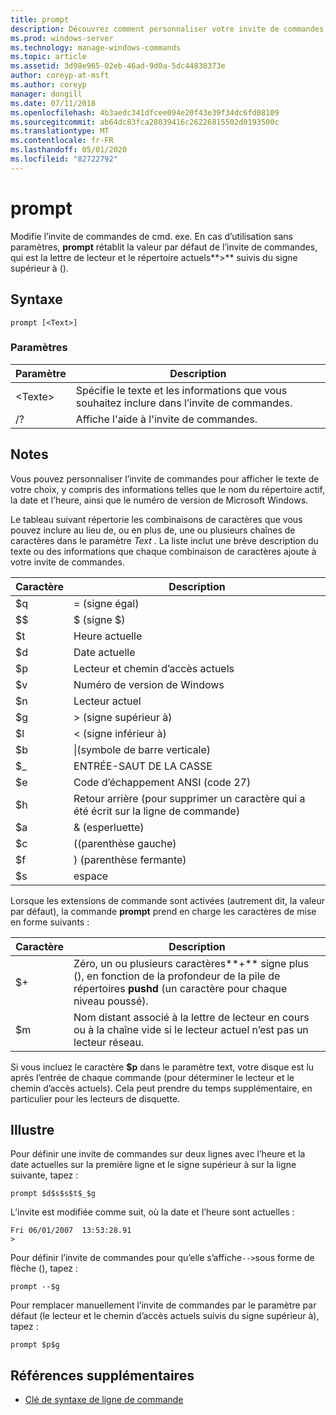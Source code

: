 ```yaml
---
title: prompt
description: Découvrez comment personnaliser votre invite de commandes.
ms.prod: windows-server
ms.technology: manage-windows-commands
ms.topic: article
ms.assetid: 3d98e965-02eb-46ad-9d0a-5dc44830373e
author: coreyp-at-msft
ms.author: coreyp
manager: dongill
ms.date: 07/11/2018
ms.openlocfilehash: 4b3aedc341dfcee094e20f43e39f34dc6fd08109
ms.sourcegitcommit: ab64dc83fca28039416c26226815502d0193500c
ms.translationtype: MT
ms.contentlocale: fr-FR
ms.lasthandoff: 05/01/2020
ms.locfileid: "82722792"
---
```

# <a name="prompt"></a>prompt



Modifie l’invite de commandes de cmd. exe. En cas d’utilisation sans paramètres, **prompt** rétablit la valeur par défaut de l’invite de commandes, qui est la lettre de lecteur et le répertoire actuels**>** suivis du signe supérieur à ().



## <a name="syntax"></a>Syntaxe

```
prompt [<Text>]
```

### <a name="parameters"></a>Paramètres

|Paramètre|Description|
|---------|-----------|
|\<Texte>|Spécifie le texte et les informations que vous souhaitez inclure dans l’invite de commandes.|
|/?|Affiche l'aide à l'invite de commandes.|

## <a name="remarks"></a>Notes 

Vous pouvez personnaliser l’invite de commandes pour afficher le texte de votre choix, y compris des informations telles que le nom du répertoire actif, la date et l’heure, ainsi que le numéro de version de Microsoft Windows.

Le tableau suivant répertorie les combinaisons de caractères que vous pouvez inclure au lieu de, ou en plus de, une ou plusieurs chaînes de caractères dans le paramètre *Text* . La liste inclut une brève description du texte ou des informations que chaque combinaison de caractères ajoute à votre invite de commandes.  

| Caractère |                                 Description                                 |
|-----------|-----------------------------------------------------------------------------|
|    $q     |                               = (signe égal)                                |
|    $$     |                               $ (signe $)                               |
|    $t     |                                Heure actuelle                                 |
|    $d     |                                Date actuelle                                 |
|    $p     |                           Lecteur et chemin d’accès actuels                            |
|    $v     |                           Numéro de version de Windows                            |
|    $n     |                                Lecteur actuel                                |
|    $g     |                            > (signe supérieur à)                            |
|    $l     |                             < (signe inférieur à)                              |
|    $b     |                              \|(symbole de barre verticale)                               |
|    $_     |                               ENTRÉE-SAUT DE LA CASSE                                |
|    $e     |                         Code d’échappement ANSI (code 27)                          |
|    $h     | Retour arrière (pour supprimer un caractère qui a été écrit sur la ligne de commande) |
|    $a     |                                & (esperluette)                                |
|    $c     |                            ((parenthèse gauche)                             |
|    $f     |                            ) (parenthèse fermante)                            |
|    $s     |                                    espace                                    |

Lorsque les extensions de commande sont activées (autrement dit, la valeur par défaut), la commande **prompt** prend en charge les caractères de mise en forme suivants :  

|Caractère|Description|
|---------|-----------|
|$+|Zéro, un ou plusieurs caractères**+** signe plus (), en fonction de la profondeur de la pile de répertoires **pushd** (un caractère pour chaque niveau poussé).|
|$m|Nom distant associé à la lettre de lecteur en cours ou à la chaîne vide si le lecteur actuel n’est pas un lecteur réseau.|

Si vous incluez le caractère **$p** dans le paramètre text, votre disque est lu après l’entrée de chaque commande (pour déterminer le lecteur et le chemin d’accès actuels). Cela peut prendre du temps supplémentaire, en particulier pour les lecteurs de disquette.

## <a name="examples"></a><a name="BKMK_examples"></a>Illustre

Pour définir une invite de commandes sur deux lignes avec l’heure et la date actuelles sur la première ligne et le signe supérieur à sur la ligne suivante, tapez :
```
prompt $d$s$s$t$_$g 
```
L’invite est modifiée comme suit, où la date et l’heure sont actuelles :
```
Fri 06/01/2007  13:53:28.91
>
```
Pour définir l’invite de commandes pour qu’elle s’affiche`-->`sous forme de flèche (), tapez :
```
prompt --$g
```
Pour remplacer manuellement l’invite de commandes par le paramètre par défaut (le lecteur et le chemin d’accès actuels suivis du signe supérieur à), tapez :
```
prompt $p$g
```

## <a name="additional-references"></a>Références supplémentaires

- [Clé de syntaxe de ligne de commande](command-line-syntax-key.md)
